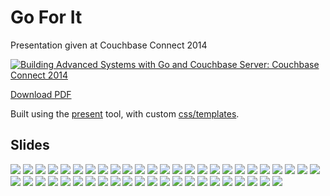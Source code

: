 # Go For It

Presentation given at Couchbase Connect 2014

[![Building Advanced Systems with Go and Couchbase Server: Couchbase Connect 2014](http://img.youtube.com/vi/ablZG08AjNg/0.jpg)](http://www.youtube.com/watch?v=ablZG08AjNg)


[Download PDF](https://github.com/mschoch/go-for-it-couchbase-connect-2014/blob/master/GoForIt.pdf?raw=true)

Built using the [present](https://godoc.org/code.google.com/p/go.tools/present) tool, with custom [css/templates](https://github.com/mschoch/present-templates/tree/master/couchbase-connect-2014).

## Slides

![](images/GoForIt.jpeg)
![](images/GoForIt%202.jpeg)
![](images/GoForIt%203.jpeg)
![](images/GoForIt%204.jpeg)
![](images/GoForIt%205.jpeg)
![](images/GoForIt%206.jpeg)
![](images/GoForIt%207.jpeg)
![](images/GoForIt%208.jpeg)
![](images/GoForIt%209.jpeg)
![](images/GoForIt%2010.jpeg)
![](images/GoForIt%2011.jpeg)
![](images/GoForIt%2012.jpeg)
![](images/GoForIt%2013.jpeg)
![](images/GoForIt%2014.jpeg)
![](images/GoForIt%2015.jpeg)
![](images/GoForIt%2016.jpeg)
![](images/GoForIt%2017.jpeg)
![](images/GoForIt%2018.jpeg)
![](images/GoForIt%2019.jpeg)
![](images/GoForIt%2020.jpeg)
![](images/GoForIt%2021.jpeg)
![](images/GoForIt%2022.jpeg)
![](images/GoForIt%2023.jpeg)
![](images/GoForIt%2024.jpeg)
![](images/GoForIt%2025.jpeg)
![](images/GoForIt%2026.jpeg)
![](images/GoForIt%2027.jpeg)
![](images/GoForIt%2028.jpeg)
![](images/GoForIt%2029.jpeg)
![](images/GoForIt%2030.jpeg)
![](images/GoForIt%2031.jpeg)
![](images/GoForIt%2032.jpeg)
![](images/GoForIt%2033.jpeg)
![](images/GoForIt%2034.jpeg)
![](images/GoForIt%2035.jpeg)
![](images/GoForIt%2036.jpeg)
![](images/GoForIt%2037.jpeg)
![](images/GoForIt%2038.jpeg)
![](images/GoForIt%2039.jpeg)
![](images/GoForIt%2040.jpeg)
![](images/GoForIt%2041.jpeg)
![](images/GoForIt%2042.jpeg)
![](images/GoForIt%2043.jpeg)
![](images/GoForIt%2044.jpeg)
![](images/GoForIt%2045.jpeg)
![](images/GoForIt%2046.jpeg)
![](images/GoForIt%2047.jpeg)